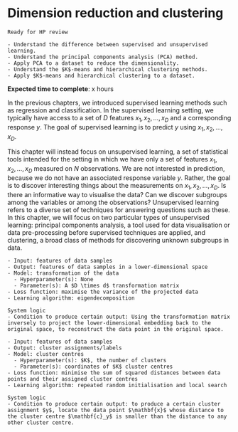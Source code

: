 # Dimension reduction and clustering
<!-- # Principal Component Analysis & $K$-Means Clustering -->

<!-- Capitalise initials. As compact as possible, prefer ONE line. -->
<!-- We use **UK** English spelling. -->
<!-- File names should be all lowercase, with words separated by hyphens (-), and no spaces.  Each chapter must include an "overview.md" and "quiz-sum-ref.md"-->

```{admonition} Status
Ready for HP review
```

```{admonition} Objectives
- Understand the difference between supervised and unsupervised learning.
- Understand the principal components analysis (PCA) method.
- Apply PCA to a dataset to reduce the dimensionality.
- Understand the $K$-means and hierarchical clustering methods.
- Apply $K$-means and hierarchical clustering to a dataset.
```

**Expected time to complete**: x hours

In the previous chapters, we introduced supervised learning methods such as regression and classification. In the supervised learning setting, we typically have access to a set of $D$ features $x_1, x_2, \ldots, x_D$ and a corresponding response $y$. The goal of supervised learning is to predict $y$ using $x_1, x_2, \ldots, x_D$.

This chapter will instead focus on unsupervised learning, a set of statistical tools intended for the setting in which we have only a set of features $x_1, x_2, \ldots, x_D$ measured on $N$ observations. We are not interested in prediction, because we do not have an associated response variable $y$. Rather, the goal is to discover interesting things about the measurements on $x_1, x_2, \ldots, x_D$. Is there an informative way to visualise the data? Can we discover subgroups among the variables or among the observations? Unsupervised learning refers to a diverse set of techniques for answering questions such as these. In this chapter, we will focus on two particular types of unsupervised learning: principal components analysis, a tool used for data visualisation or data pre-processing before supervised techniques are applied, and clustering, a broad class of methods for discovering unknown subgroups in data.

```{admonition} Ingredients: Principal components analysis
- Input: features of data samples
- Output: features of data samples in a lower-dimensional space
- Model: transformation of the data
  - Hyperparameter(s): None
  - Parameter(s): A $D \times d$ transformation matrix
- Loss function: maximise the variance of the projected data
- Learning algorithm: eigendecomposition
```

```{admonition} Transparency: Principal components analysis
System logic
- Condition to produce certain output: Using the transformation matrix inversely to project the lower-dimensional embedding back to the original space, to reconstruct the data point in the original space.
```

```{admonition} Ingredients: $K$-means clustering
- Input: features of data samples
- Output: cluster assignments/labels
- Model: cluster centres
  - Hyperparameter(s): $K$, the number of clusters
  - Parameter(s): coordinates of $K$ cluster centres
- Loss function: minimise the sum of squared distances between data points and their assigned cluster centres
- Learning algorithm: repeated random initialisation and local search
```

```{admonition} Transparency: $K$-means clustering
System logic
- Condition to produce certain output: to produce a certain cluster assignment $y$, locate the data point $\mathbf{x}$ whose distance to the cluster centre $\mathbf{c}_y$ is smaller than the distance to any other cluster centre.
```

<!-- - What input to produce certain output:
- How to produce certain output: -->
